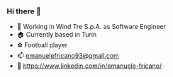 ### Hi there 👋

<!--
**emanuelefricano93/emanuelefricano93** is a ✨ _special_ ✨ repository because its `README.md` (this file) appears on your GitHub profile.
-->

- 🔭 Working in Wind Tre S.p.A. as Software Engineer
- 🏠 Currently based in Turin
- ⚽ Football player
- 📫 emanuelefricano93@gmail.com
- 📘 https://www.linkedin.com/in/emanuele-fricano/

